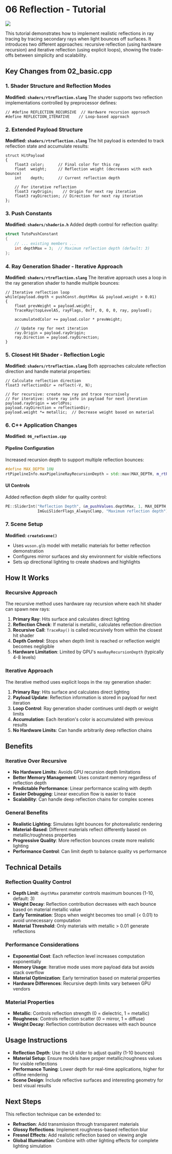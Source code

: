# 06 Reflection - Tutorial
![](/docs/images/06.png)

This tutorial demonstrates how to implement realistic reflections in ray tracing by tracing secondary rays when light bounces off surfaces. It introduces two different approaches: recursive reflection (using hardware recursion) and iterative reflection (using explicit loops), showing the trade-offs between simplicity and scalability.

## Key Changes from 02_basic.cpp

### 1. Shader Structure and Reflection Modes

**Modified: `shaders/rtreflection.slang`**
The shader supports two reflection implementations controlled by preprocessor defines:
```hlsl
// #define REFLECTION_RECURSIVE  // Hardware recursion approach
#define REFLECTION_ITERATIVE    // Loop-based approach
```

### 2. Extended Payload Structure

**Modified: `shaders/rtreflection.slang`**
The hit payload is extended to track reflection state and accumulate results:
```hlsl
struct HitPayload
{
    float3 color;      // Final color for this ray
    float  weight;     // Reflection weight (decreases with each bounce)
    int    depth;      // Current reflection depth
    
    // For iterative reflection
    float3 rayOrigin;    // Origin for next ray iteration
    float3 rayDirection; // Direction for next ray iteration
};
```

### 3. Push Constants

**Modified: `shaders/shaderio.h`**
Added depth control for reflection quality:
```cpp
struct TutoPushConstant
{
    // ... existing members ...
    int depthMax = 3;  // Maximum reflection depth (default: 3)
};
```

### 4. Ray Generation Shader - Iterative Approach

**Modified: `shaders/rtreflection.slang`**
The iterative approach uses a loop in the ray generation shader to handle multiple bounces:
```hlsl
// Iterative reflection loop
while(payload.depth < pushConst.depthMax && payload.weight > 0.01)
{
    float prevWeight = payload.weight;
    TraceRay(topLevelAS, rayFlags, 0xff, 0, 0, 0, ray, payload);
    
    accumulatedColor += payload.color * prevWeight;
    
    // Update ray for next iteration
    ray.Origin = payload.rayOrigin;
    ray.Direction = payload.rayDirection;
}
```

### 5. Closest Hit Shader - Reflection Logic

**Modified: `shaders/rtreflection.slang`**
Both approaches calculate reflection direction and handle material properties:
```hlsl
// Calculate reflection direction
float3 reflectionDir = reflect(-V, N);

// For recursive: create new ray and trace recursively
// For iterative: store ray info in payload for next iteration
payload.rayOrigin = worldPos;
payload.rayDirection = reflectionDir;
payload.weight *= metallic;  // Decrease weight based on material
```

### 6. C++ Application Changes

**Modified: `06_reflection.cpp`**

#### Pipeline Configuration
Increased recursion depth to support multiple reflection bounces:
```cpp
#define MAX_DEPTH 10U
rtPipelineInfo.maxPipelineRayRecursionDepth = std::max(MAX_DEPTH, m_rtProperties.maxRayRecursionDepth);
```

#### UI Controls
Added reflection depth slider for quality control:
```cpp
PE::SliderInt("Reflection Depth", &m_pushValues.depthMax, 1, MAX_DEPTH, "%d", 
              ImGuiSliderFlags_AlwaysClamp, "Maximum reflection depth");
```

### 7. Scene Setup

**Modified: `createScene()`**
- Uses `wuson.glb` model with metallic materials for better reflection demonstration
- Configures mirror surfaces and sky environment for visible reflections
- Sets up directional lighting to create shadows and highlights

## How It Works

### Recursive Approach
The recursive method uses hardware ray recursion where each hit shader can spawn new rays:
1. **Primary Ray**: Hits surface and calculates direct lighting
2. **Reflection Check**: If material is metallic, calculates reflection direction
3. **Recursive Call**: `TraceRay()` is called recursively from within the closest hit shader
4. **Depth Control**: Stops when depth limit is reached or reflection weight becomes negligible
5. **Hardware Limitation**: Limited by GPU's `maxRayRecursionDepth` (typically 4-8 levels)

### Iterative Approach
The iterative method uses explicit loops in the ray generation shader:
1. **Primary Ray**: Hits surface and calculates direct lighting
2. **Payload Update**: Reflection information is stored in payload for next iteration
3. **Loop Control**: Ray generation shader continues until depth or weight limits
4. **Accumulation**: Each iteration's color is accumulated with previous results
5. **No Hardware Limits**: Can handle arbitrarily deep reflection chains

## Benefits

### Iterative Over Recursive
- **No Hardware Limits**: Avoids GPU recursion depth limitations
- **Better Memory Management**: Uses constant memory regardless of reflection depth
- **Predictable Performance**: Linear performance scaling with depth
- **Easier Debugging**: Linear execution flow is easier to trace
- **Scalability**: Can handle deep reflection chains for complex scenes

### General Benefits
- **Realistic Lighting**: Simulates light bounces for photorealistic rendering
- **Material-Based**: Different materials reflect differently based on metallic/roughness properties
- **Progressive Quality**: More reflection bounces create more realistic lighting
- **Performance Control**: Can limit depth to balance quality vs performance

## Technical Details

### Reflection Quality Control
- **Depth Limit**: `depthMax` parameter controls maximum bounces (1-10, default: 3)
- **Weight Decay**: Reflection contribution decreases with each bounce based on material metallic value
- **Early Termination**: Stops when weight becomes too small (< 0.01) to avoid unnecessary computation
- **Material Threshold**: Only materials with metallic > 0.01 generate reflections

### Performance Considerations
- **Exponential Cost**: Each reflection level increases computation exponentially
- **Memory Usage**: Iterative mode uses more payload data but avoids stack overflow
- **Material Optimization**: Early termination based on material properties
- **Hardware Differences**: Recursive depth limits vary between GPU vendors

### Material Properties
- **Metallic**: Controls reflection strength (0 = dielectric, 1 = metallic)
- **Roughness**: Controls reflection scatter (0 = mirror, 1 = diffuse)
- **Weight Decay**: Reflection contribution decreases with each bounce

## Usage Instructions

- **Reflection Depth**: Use the UI slider to adjust quality (1-10 bounces)
- **Material Setup**: Ensure models have proper metallic/roughness values for visible reflections
- **Performance Tuning**: Lower depth for real-time applications, higher for offline rendering
- **Scene Design**: Include reflective surfaces and interesting geometry for best visual results

## Next Steps

This reflection technique can be extended to:
- **Refraction**: Add transmission through transparent materials
- **Glossy Reflections**: Implement roughness-based reflection blur
- **Fresnel Effects**: Add realistic reflection based on viewing angle
- **Global Illumination**: Combine with other lighting effects for complete lighting simulation
